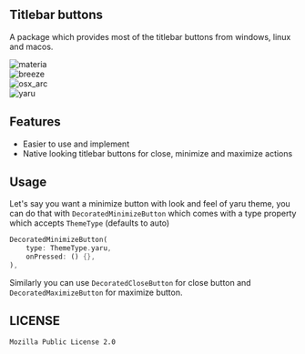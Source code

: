 ## Titlebar buttons

A package which provides most of the titlebar buttons from windows, linux and macos.

![materia](https://user-images.githubusercontent.com/41370460/130425898-8967115b-ba44-4d9a-8fc6-c63f878074c1.png)  
![breeze](https://user-images.githubusercontent.com/41370460/130425904-0ac93a49-578f-4f6b-8dc1-dd64e57edf0b.png)  
![osx_arc](https://user-images.githubusercontent.com/41370460/130425907-ba7321f9-fc87-4542-9197-0336e727d5a3.png)  
![yaru](https://user-images.githubusercontent.com/41370460/130425920-a8f7cffd-0a66-4117-8617-1a17323669a6.png)


## Features
- Easier to use and implement
- Native looking titlebar buttons for close, minimize and maximize actions

## Usage

Let's say you want a minimize button with look and feel of yaru theme, you can do that with `DecoratedMinimizeButton` which comes with a type property which accepts `ThemeType` (defaults to auto)

```dart
DecoratedMinimizeButton(
    type: ThemeType.yaru,
    onPressed: () {},
),
```

Similarly you can use ```DecoratedCloseButton``` for close button and ```DecoratedMaximizeButton``` for maximize button.

## LICENSE

`Mozilla Public License 2.0`
